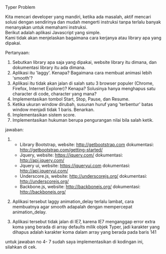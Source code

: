 Typer Problem   

Kita mencari developer yang mandiri, ketika ada masalah, aktif mencari solusi dengan sendirinya dan mudah mengerti instruksi tanpa terlalu banyak menanyakan untuk memahami instruksi.     
Berikut adalah aplikasi Javascript yang simple.    
Kami tidak akan menjelaskan bagaimana cara kerjanya atau library apa yang dipakai.   

Pertanyaan:   
1. Sebutkan library apa saja yang dipakai, website library itu dimana, dan dokumentasi library itu ada dimana.    
2. Aplikasi itu 'laggy'. Kenapa? Bagaimana cara membuat animasi lebih 'smooth'?    
3. Aplikasi itu tidak akan jalan di salah satu 3 browser populer (Chrome, Firefox, Internet Explorer)? Kenapa? Solusinya hanya menghapus satu character di code, character yang mana?    
4. Implementasikan tombol Start, Stop, Pause, dan Resume.   
5. Ketika ukuran window dirubah, susunan huruf yang 'terbentur' batas window menjadi tidak 1 baris. Benarkan.    
6. Implementasikan sistem score.   
7. Implementasikan hukuman berupa pengurangan nilai bila salah ketik.

jawaban:

1. 
   * Library Bootstrap, website: http://getbootstrap.com dokumentasi: http://getbootstrap.com/getting-started/
   * Jquery, website: https://jquery.com/ dokumentasi: http://api.jquery.com/
   * Jquery ui, website: https://jqueryui.com dokumentasi: http://api.jqueryui.com/
   * Underscore.js, website: http://underscorejs.org/ dokumentasi: http://underscorejs.org/
   * Backbone.js, website: http://backbonejs.org/ dokumentasi: http://backbonejs.org/

2. Aplikasi tersebut laggy animation_delay terlalu lambat, cara membuatnya agar smooth adapalah dengan mempercepat animation_delay.

3. Aplikasi tersebut tidak jalan di IE7, karena IE7 menganggap error extra koma yang berada di array defaults milik objek Typer, jadi karakter yang dihapus adalah karakter koma dalam array yang berada pada baris 141


untuk jawaban no 4- 7 sudah saya implementasikan di kodingan ini, silahkan di cek.
